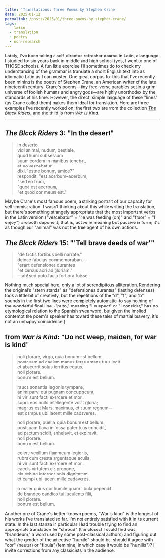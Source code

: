 ```yaml
---
title: 'Translations: Three Poems by Stephen Crane'
date: 2025-01-12
permalink: /posts/2025/01/three-poems-by-stephen-crane/
tags:
  - latin
  - translation
  - poetry
  - non-research
---
```


Lately, I've been taking a self-directed refresher course in Latin, a language I studied for six years back in middle and high school (yes, I went to one of THOSE schools). A fun little exercise I'll sometimes do to check my understanding of the grammar is translate a short English text into as idiomatic Latin as I can muster. One great corpus for this that I've recently been mining is the poetry of Stephen Crane, an American writer of the late nineteenth century. Crane's poems—tiny free-verse parables set in a grim universe of foolish humans and angry gods—are highly unorthodox by the standards of his time. However, the direct, simple language of these "lines" (as Crane called them) makes them ideal for translation. Here are three examples I've recently worked on; the first two are from the collection [*The Black Riders*](https://www.gutenberg.org/cache/epub/40786/pg40786-images.html), and the third is from [*War is Kind*](https://www.gutenberg.org/cache/epub/9870/pg9870.txt).

***

*The Black Riders* 3: "In the desert"
------
> in deserto \
> vidi animal, nudum, bestiale, \
> quod humi subsessum \
> suum cordem in manibus tenebat, \
> et eo vescebatur. \
> dixi, "estne bonum, amice?" \
> respondit, "est acerbum–acerbum, \
> "sed eo fruor, \
> "quod est acerbum, \
> "et quod cor meum est."

Maybe Crane's most famous poem, a striking portrait of our capacity for self-immiseration. I wasn't thinking about this while writing the translation, but there's something strangely appropriate that the most important verbs in the Latin version ("vescebatur" = "he was feeding (on)" and "fruor" = "I enjoy") are both deponent, that is, active in meaning but passive in form; it's as though our "animal" was not the true agent of his own actions.

*The Black Riders* 15: "'Tell brave deeds of war'"
------
> "de factis fortibus belli narrate." \
> deinde fabulas commemorabant— \
> "erant defensiones durantes \
> "et cursus acri ad gloriam." \
> —ah! sed puto facta fortiora fuisse.

Nothing much special here, only a lot of serendipitous alliteration. Rendering the original's "stern stands" as "defensiones durantes" (lasting defenses) took a little bit of creativity, but the repetitions of the "d", "f", and "b" sounds in the first two lines were completely automatic–to say nothing of the wonderful final line. ("puto," meaning "I suspect" or "I consider," has no etymological relation to the Spanish swearword, but given the implied contempt the poem's speaker has toward these tales of martial bravery, it's not an unhappy coincidence.)

from *War is Kind*: "Do not weep, maiden, for war is kind"
------
> noli plorare, virgo, quia bonum est bellum. \
> postquam ad caelum manus feras amans tuus iecit \
> et abscurrit solus territus equus, \
> noli plorare. \
> bonum est bellum. 
> 
> rauca sonantia legionis tympana,\
> animi parvi qui pugnam concupiscunt,\
> hi viri sunt facti exercere et mori.\
> supra eos nullo intellegente volat gloria;\
> magnus est Mars, maximus, et suum regnum—\
> est campus ubi iacent mille cadaveres.
> 
> noli plorare, puella, quia bonum est bellum.\
> postquam flava in fossa pater tuus concidit,\
> ad pectum scidit, anhelavit, et expiravit,\
> noli plorare.\
> bonum est bellum.
> 
> celere vexillum flammeum legionis,\
> rubra cum cresta argentaque aquila,\
> hi viri sunt facti exercere et mori.\
> caedis virtutem eis propone,\
> eis exhibe internecionis dignitatem\
> et campi ubi iacent mille cadaveres.
>
> o mater cuius cor humile quam fibula pependit\
> de brandeo candido tui luculento filii,\
> noli plorare.\
> bonum est bellum.

Another one of Crane's better-known poems, "War is kind" is the longest of his works I've translated so far. I'm not entirely satisfied with it in its current state. In the last stanza in particular I had trouble trying to find an appropriate translation for "shroud" (the closest I could find was "brandeum," a word used by some post-classical authors) and figuring out what the gender of the adjective "humile" should be: should it agree with "cor" (neuter) or "fibula" (feminine, in which case it would be "humilis")? I invite corrections from any classicists in the audience. 
